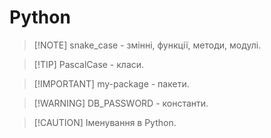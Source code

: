 # Python

> [!NOTE] snake_case - змінні, функції, методи, модулі.

> [!TIP] PascalCase - класи.

> [!IMPORTANT] my-package - пакети.

> [!WARNING] DB_PASSWORD - константи.

> [!CAUTION] Іменування в Python.
